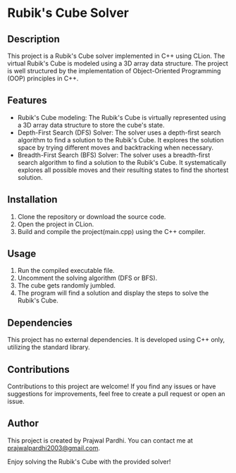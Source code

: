 # Rubik's Cube Solver

## Description
This project is a Rubik's Cube solver implemented in C++ using CLion. The virtual Rubik's Cube is modeled using a 3D array data structure. The project is well structured by the implementation of Object-Oriented Programming (OOP) principles in C++.

## Features
- Rubik's Cube modeling: The Rubik's Cube is virtually represented using a 3D array data structure to store the cube's state.
- Depth-First Search (DFS) Solver: The solver uses a depth-first search algorithm to find a solution to the Rubik's Cube. It explores the solution space by trying different moves and backtracking when necessary.
- Breadth-First Search (BFS) Solver: The solver uses a breadth-first search algorithm to find a solution to the Rubik's Cube. It systematically explores all possible moves and their resulting states to find the shortest solution.

## Installation
1. Clone the repository or download the source code.
2. Open the project in CLion.
3. Build and compile the project(main.cpp) using the C++ compiler.

## Usage
1. Run the compiled executable file.
2. Uncomment the solving algorithm (DFS or BFS).
3. The cube gets randomly jumbled.
4. The program will find a solution and display the steps to solve the Rubik's Cube.

## Dependencies
This project has no external dependencies. It is developed using C++ only, utilizing the standard library.

## Contributions
Contributions to this project are welcome! If you find any issues or have suggestions for improvements, feel free to create a pull request or open an issue.

## Author
This project is created by Prajwal Pardhi. You can contact me at prajwalpardhi2003@gmail.com.

Enjoy solving the Rubik's Cube with the provided solver!
